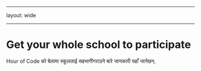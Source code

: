 * * *

layout: wide

* * *

# Get your whole school to participate

Hour of Code को बेलामा स्कूललाई सहभागीगराउने बारे जानकारी यहाँ जानेछन्.
